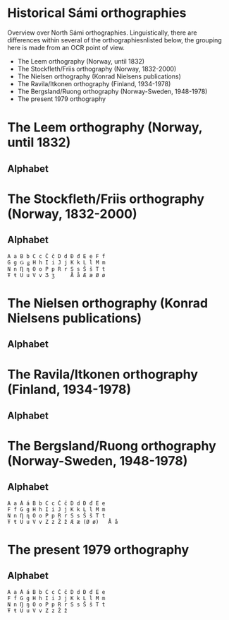 Historical Sámi orthographies
=============================

Overview over North Sámi orthographies.  Linguistically, there are
differences within several of the orthographiesnlisted below, the
grouping here is made from an OCR point of view.

- The Leem orthography (Norway, until 1832)
- The Stockfleth/Friis orthography (Norway, 1832-2000)
- The Nielsen orthography (Konrad Nielsens publications)
- The Ravila/Itkonen orthography (Finland, 1934-1978)
- The Bergsland/Ruong orthography (Norway-Sweden, 1948-1978)
- The present 1979 orthography


# The Leem orthography (Norway, until 1832)
## Alphabet

# The Stockfleth/Friis orthography (Norway, 1832-2000)
## Alphabet

```
А а	B b	C c	Č č	D d	Đ đ	E e	F f
G g	Ǥ ǥ	H h	I i	J j	K k	L l	M m
N n	Ƞ ƞ	O o	P p	R r	S s	Š š	T t
Ŧ ŧ	U u	V v	Ʒ ʒ		Å å	Æ æ	Ø ø
```





# The Nielsen orthography (Konrad Nielsens publications)
## Alphabet
# The Ravila/Itkonen orthography (Finland, 1934-1978)
## Alphabet

# The Bergsland/Ruong orthography (Norway-Sweden, 1948-1978)
## Alphabet
```
А а	Á á	B b	C c	Č č	D d	Đ đ	E e
F f	G g	H h	I i	J j	K k	L l	M m
N n	Ƞ ƞ	O o	P p	R r	S s	Š š	T t
Ŧ ŧ	U u	V v	Z z	Ž ž	Æ æ	(Ø ø)	Å å
```

# The present 1979 orthography
## Alphabet
```
А а	Á á	B b	C c	Č č	D d	Đ đ	E e
F f	G g	H h	I i	J j	K k	L l	M m
N n	Ŋ ŋ	O o	P p	R r	S s	Š š	T t
Ŧ ŧ	U u	V v	Z z	Ž ž
```
